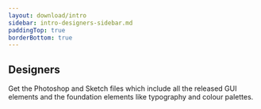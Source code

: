 ```yaml
---
layout: download/intro
sidebar: intro-designers-sidebar.md
paddingTop: true
borderBottom: true
---
```


## Designers

Get the Photoshop and Sketch files which include all the released GUI elements and the foundation elements like typography and colour palettes.
